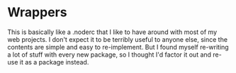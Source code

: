 # Wrappers

This is basically like a .noderc that I like to have around with most of my web projects. I don't expect it to be terribly useful to anyone else, since the contents are simple and easy to re-implement. But I found myself re-writing a lot of stuff with every new package, so I thought I'd factor it out and re-use it as a package instead.

